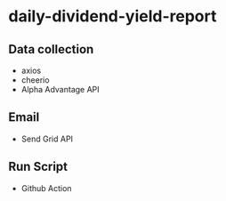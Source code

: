 # daily-dividend-yield-report

## Data collection
- axios
- cheerio
- Alpha Advantage API
  
## Email
- Send Grid API

## Run Script
- Github Action